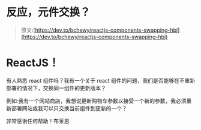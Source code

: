 # 反应，元件交换？

> 原文:[https://dev.to/bchewy/reactjs-components-swapping-hbj](https://dev.to/bchewy/reactjs-components-swapping-hbj)

# [](#reactjs)ReactJS！

有人熟悉 react 组件吗？我有一个关于 react 组件的问题，我们是否能够在不重新部署的情况下，交换同一组件的更新版本？

例如:我有一个网站商店，我想说更新购物车参数以接受一个新的参数，我必须重新部署网站或我可以只交换当前组件到更新的一个？

非常感谢任何帮助！布莱恩